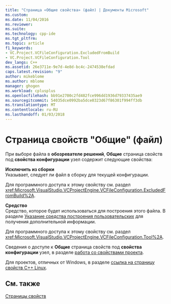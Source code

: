 ```yaml
---
title: "Страница «Общие свойства» (файл) | Документы Microsoft"
ms.custom: 
ms.date: 11/04/2016
ms.reviewer: 
ms.suite: 
ms.technology: cpp-ide
ms.tgt_pltfrm: 
ms.topic: article
f1_keywords:
- VC.Project.VCFileConfiguration.ExcludedFromBuild
- VC.Project.VCFileConfiguration.Tool
dev_langs: C++
ms.assetid: 26e3711e-9e7d-4e8d-bc4c-2474538efdad
caps.latest.revision: "9"
author: mikeblome
ms.author: mblome
manager: ghogen
ms.workload: cplusplus
ms.openlocfilehash: bb91e2700c2fd482fce996dd1936d79337435ae9
ms.sourcegitcommit: 54035dce0992ba5dce0323d67f86301f994ff3db
ms.translationtype: MT
ms.contentlocale: ru-RU
ms.lasthandoff: 01/03/2018
---
```

# <a name="general-property-page-file"></a>Страница свойств "Общие" (файл)

При выборе файла в **обозревателе решений**, **Общие** страница свойств под **свойства конфигурации** узел содержит следующие свойства:

**Исключить из сборки**  
Указывает, следует ли файл в сборку для текущей конфигурации.

Для программного доступа к этому свойству см. раздел <xref:Microsoft.VisualStudio.VCProjectEngine.VCFileConfiguration.ExcludedFromBuild%2A>.

**Средство**  
Средство, которое будет использоваться для построения этого файла. В разделе [Указание средства построения пользовательских](../ide/specifying-custom-build-tools.md) для получения дополнительной информации.

Для программного доступа к этому свойству см. раздел <xref:Microsoft.VisualStudio.VCProjectEngine.VCFileConfiguration.Tool%2A>.

Сведения о доступе к **Общие** страница свойств под **свойства конфигурации** узел, в разделе [работа со свойствами проекта](../ide/working-with-project-properties.md).

Для проектов, отличных от Windows, в разделе [ссылка на страницу свойств C++ Linux](../linux/prop-pages-linux.md)<!-- or [C++ Cross Platform Property Page Reference](../linux/prop-pages-linux.md)-->.

## <a name="see-also"></a>См. также

[Страницы свойств](../ide/property-pages-visual-cpp.md)  
